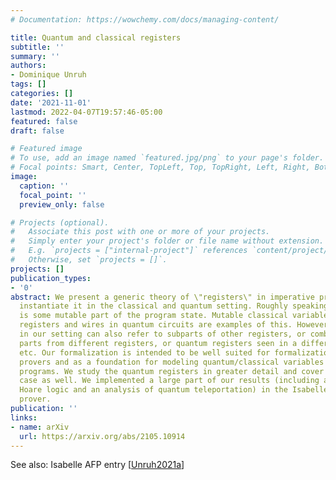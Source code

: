 ```yaml
---
# Documentation: https://wowchemy.com/docs/managing-content/

title: Quantum and classical registers
subtitle: ''
summary: ''
authors:
- Dominique Unruh
tags: []
categories: []
date: '2021-11-01'
lastmod: 2022-04-07T19:57:46-05:00
featured: false
draft: false

# Featured image
# To use, add an image named `featured.jpg/png` to your page's folder.
# Focal points: Smart, Center, TopLeft, Top, TopRight, Left, Right, BottomLeft, Bottom, BottomRight.
image:
  caption: ''
  focal_point: ''
  preview_only: false

# Projects (optional).
#   Associate this post with one or more of your projects.
#   Simply enter your project's folder or file name without extension.
#   E.g. `projects = ["internal-project"]` references `content/project/deep-learning/index.md`.
#   Otherwise, set `projects = []`.
projects: []
publication_types:
- '0'
abstract: We present a generic theory of \"registers\" in imperative programs and
  instantiate it in the classical and quantum setting. Roughly speaking, a register
  is some mutable part of the program state. Mutable classical variables and quantum
  registers and wires in quantum circuits are examples of this. However, registers
  in our setting can also refer to subparts of other registers, or combinations of
  parts from different registers, or quantum registers seen in a different basis,
  etc. Our formalization is intended to be well suited for formalization in theorem
  provers and as a foundation for modeling quantum/classical variables in imperative
  programs. We study the quantum registers in greater detail and cover the infinite-dimensional
  case as well. We implemented a large part of our results (including a minimal quantum
  Hoare logic and an analysis of quantum teleportation) in the Isabelle/HOL theorem
  prover.
publication: ''
links:
- name: arXiv
  url: https://arxiv.org/abs/2105.10914
---
```

See also: Isabelle AFP entry [[Unruh2021a](../Unruh2021a)]